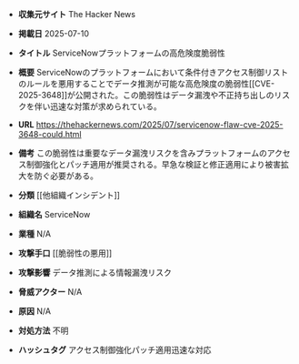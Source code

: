 - **収集元サイト**
The Hacker News

- **掲載日**
2025-07-10

- **タイトル**
ServiceNowプラットフォームの高危険度脆弱性

- **概要**
ServiceNowのプラットフォームにおいて条件付きアクセス制御リストのルールを悪用することでデータ推測が可能な高危険度の脆弱性[[CVE-2025-3648]]が公開された。この脆弱性はデータ漏洩や不正持ち出しのリスクを伴い迅速な対策が求められている。

- **URL**
https://thehackernews.com/2025/07/servicenow-flaw-cve-2025-3648-could.html

- **備考**
この脆弱性は重要なデータ漏洩リスクを含みプラットフォームのアクセス制御強化とパッチ適用が推奨される。早急な検証と修正適用により被害拡大を防ぐ必要がある。

- **分類**
[[他組織インシデント]]

- **組織名**
ServiceNow

- **業種**
N/A

- **攻撃手口**
[[脆弱性の悪用]]

- **攻撃影響**
データ推測による情報漏洩リスク

- **脅威アクター**
N/A

- **原因**
N/A

- **対処方法**
不明

- **ハッシュタグ**
アクセス制御強化パッチ適用迅速な対応
